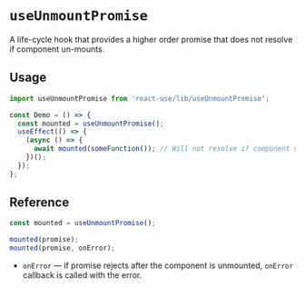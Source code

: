 # `useUnmountPromise`

A life-cycle hook that provides a higher order promise that does not resolve if component un-mounts.


## Usage 

```ts
import useUnmountPromise from 'react-use/lib/useUnmountPromise';

const Demo = () => {
  const mounted = useUnmountPromise();
  useEffect(() => {
    (async () => {
      await mounted(someFunction()); // Will not resolve if component un-mounts.
    })();
  });
};
```


## Reference

```ts
const mounted = useUnmountPromise();

mounted(promise);
mounted(promise, onError);
```

- `onError` &mdash; if promise rejects after the component is unmounted, `onError`
  callback is called with the error.
